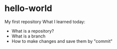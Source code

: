 # hello-world
My first repository
What I learned today:
- What is a repository?
- What is a branch
- How to make changes and save them by "commit"
